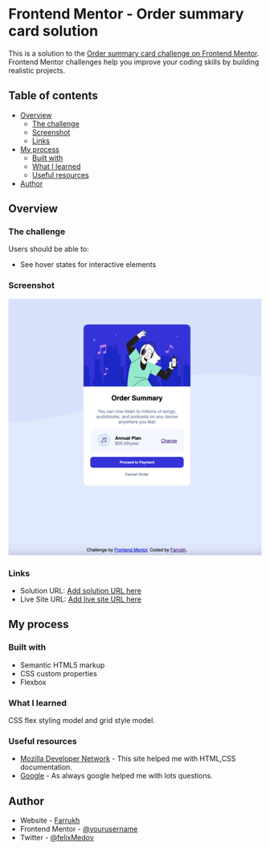 # Frontend Mentor - Order summary card solution

This is a solution to the [Order summary card challenge on Frontend Mentor](https://www.frontendmentor.io/challenges/order-summary-component-QlPmajDUj). Frontend Mentor challenges help you improve your coding skills by building realistic projects.

## Table of contents

- [Overview](#overview)
  - [The challenge](#the-challenge)
  - [Screenshot](#screenshot)
  - [Links](#links)
- [My process](#my-process)
  - [Built with](#built-with)
  - [What I learned](#what-i-learned)
  - [Useful resources](#useful-resources)
- [Author](#author)

## Overview

### The challenge

Users should be able to:

- See hover states for interactive elements

### Screenshot

![Screen shot for the solution](./screenshot.png)

### Links

- Solution URL: [Add solution URL here](https://github.com/Farrukh997/order_summary_component)
- Live Site URL: [Add live site URL here](https://farrukh997.github.io/order_summary_component/)

## My process

### Built with

- Semantic HTML5 markup
- CSS custom properties
- Flexbox

### What I learned

CSS flex styling model and grid style model.

### Useful resources

- [Mozilla Developer Network](https://developer.mozilla.org/) - This site helped me with HTML,CSS documentation.
- [Google](https://www.google.com) - As always google helped me with lots questions.

## Author

- Website - [Farrukh](https://webfelixdev.com/)
- Frontend Mentor - [@yourusername](https://www.frontendmentor.io/profile/yourusername)
- Twitter - [@felixMedov](https://twitter.com/felixMedov)
